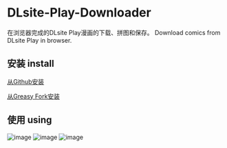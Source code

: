 # DLsite-Play-Downloader
在浏览器完成的DLsite Play漫画的下载、拼图和保存。
Download comics from DLsite Play in browser.
## 安装 install
[从Github安装](https://github.com/cpuopt/DLsite-Play-Downloader/raw/main/DLsite-Play-Downloader.user.js)

[从Greasy Fork安装](https://update.greasyfork.org/scripts/480281/DLsite%20Play%20Downloader.user.js)
## 使用 using

![image](https://greasyfork.org/rails/active_storage/blobs/redirect/eyJfcmFpbHMiOnsibWVzc2FnZSI6IkJBaHBBL3pqQVE9PSIsImV4cCI6bnVsbCwicHVyIjoiYmxvYl9pZCJ9fQ==--6434f4925173bc873dc453f4f359b961ababdda6/0.png?locale=zh-CN)
![image](https://greasyfork.org/rails/active_storage/blobs/redirect/eyJfcmFpbHMiOnsibWVzc2FnZSI6IkJBaHBBLzNqQVE9PSIsImV4cCI6bnVsbCwicHVyIjoiYmxvYl9pZCJ9fQ==--1e78ec3d59dc934cde2a386ff8dcb57641b08065/1.png?locale=zh-CN)
![image](https://greasyfork.org/rails/active_storage/blobs/redirect/eyJfcmFpbHMiOnsibWVzc2FnZSI6IkJBaHBBLzdqQVE9PSIsImV4cCI6bnVsbCwicHVyIjoiYmxvYl9pZCJ9fQ==--284516988a83036affddc3d101d0a2231e13a6dd/2.png?locale=zh-CN)
